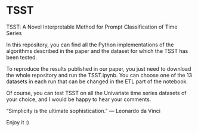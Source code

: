 # TSST
TSST: A Novel Interpretable Method for Prompt Classification of Time Series

In this repository, you can find all the Python implementations of the algorithms described in the paper and the dataset for which the TSST has been tested.

To reproduce the results published in our paper, you just need to download the whole repository and run the TSST.ipynb. You can choose one of the 13 datasets in each run that can be changed in the ETL part of the notebook.

Of course, you can test TSST on all the Univariate time series datasets of your choice, and I would be happy to hear your comments.


“Simplicity is the ultimate sophistication.” — Leonardo da Vinci

Enjoy it :)


